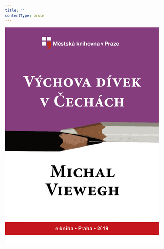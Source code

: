 ```yaml
---
title: ''
contentType: prose
---
```


![obalka_vychova_divek_v_cechach.jpg](./resources/obalka_vychova_divek_v_fmt.jpeg)
